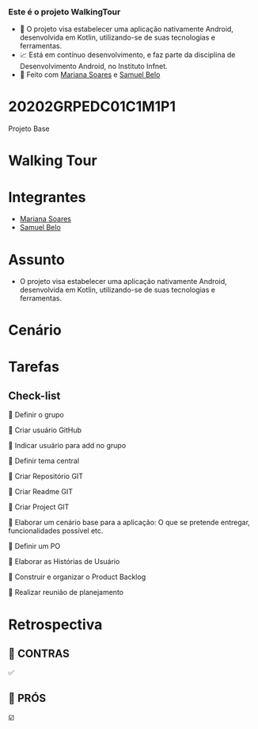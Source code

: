 ### Este é o projeto WalkingTour

- 📱 O projeto visa estabelecer uma aplicação nativamente Android, desenvolvida em Kotlin, utilizando-se de suas tecnologias e ferramentas.
- 📈 Está em contínuo desenvolvimento, e faz parte da disciplina de Desenvolvimento Android, no Instituto Infnet.
- 👫 Feito com [Mariana Soares](https://github.com/marianaasoares) e [Samuel Belo](https://github.com/samuelbelo)



# 20202GRPEDC01C1M1P1
Projeto Base

# Walking Tour
 
# Integrantes
- [Mariana Soares](https://github.com/marianaasoares)
- [Samuel Belo](https://github.com/samuelbelo)

# Assunto 
- O projeto visa estabelecer uma aplicação nativamente Android, desenvolvida em Kotlin, utilizando-se de suas tecnologias e ferramentas.
# Cenário

# Tarefas

## Check-list
:black_square_button: Definir o grupo

:black_square_button: Criar usuário GitHub

:black_square_button: Indicar usuário para add no grupo

:black_square_button: Definir tema central

:black_square_button: Criar Repositório GIT

:black_square_button: Criar Readme GIT

:black_square_button: Criar Project GIT

:black_square_button: Elaborar um cenário base para a aplicação: O que se pretende entregar, funcionalidades possível etc.

:black_square_button: Definir um PO

:black_square_button: Elaborar as Histórias de Usuário

:black_square_button: Construir e organizar o Product Backlog

:black_square_button: Realizar reunião de planejamento


# Retrospectiva

## :ledger: CONTRAS
:white_check_mark: 
 

## :blue_book: PRÓS
:ballot_box_with_check:
